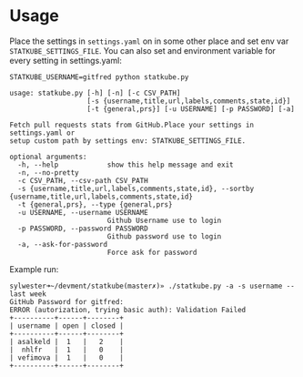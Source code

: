 Usage
=====

Place the settings in `settings.yaml` on in some other place and set
env var `STATKUBE_SETTINGS_FILE`.
You can also set and environment variable for every setting in settings.yaml:

`STATKUBE_USERNAME=gitfred python statkube.py`

```
usage: statkube.py [-h] [-n] [-c CSV_PATH]
                   [-s {username,title,url,labels,comments,state,id}]
                   [-t {general,prs}] [-u USERNAME] [-p PASSWORD] [-a]

Fetch pull requests stats from GitHub.Place your settings in settings.yaml or
setup custom path by settings env: STATKUBE_SETTINGS_FILE.

optional arguments:
  -h, --help            show this help message and exit
  -n, --no-pretty
  -c CSV_PATH, --csv-path CSV_PATH
  -s {username,title,url,labels,comments,state,id}, --sortby {username,title,url,labels,comments,state,id}
  -t {general,prs}, --type {general,prs}
  -u USERNAME, --username USERNAME
                        Github Username use to login
  -p PASSWORD, --password PASSWORD
                        Github password use to login
  -a, --ask-for-password
                        Force ask for password
```

Example run:

```
sylwester➜~/devment/statkube(master✗)» ./statkube.py -a -s username --last week
GitHub Password for gitfred:
ERROR (autorization, trying basic auth): Validation Failed
+----------+------+--------+
| username | open | closed |
+----------+------+--------+
| asalkeld |  1   |   2    |
|  nhlfr   |  1   |   0    |
| vefimova |  1   |   0    |
+----------+------+--------+
```


